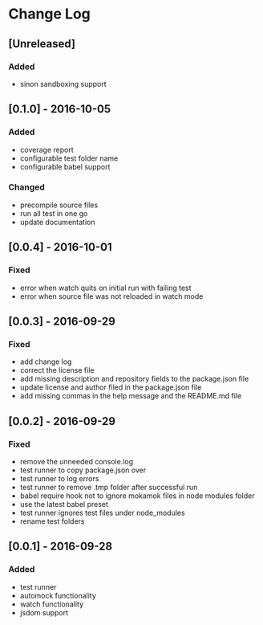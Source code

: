# Change Log


## [Unreleased]

### Added
- sinon sandboxing support


## [0.1.0] - 2016-10-05

### Added
- coverage report
- configurable test folder name
- configurable babel support

### Changed
- precompile source files
- run all test in one go
- update documentation


## [0.0.4] - 2016-10-01

### Fixed
- error when watch quits on initial run with failing test
- error when source file was not reloaded in watch mode


## [0.0.3] - 2016-09-29

### Fixed
- add change log
- correct the license file
- add missing description and repository fields to the package.json file
- update license and author filed in the package.json file
- add missing commas in the help message and the README.md file


## [0.0.2] - 2016-09-29

### Fixed
- remove the unneeded console.log
- test runner to copy package.json over
- test runner to log errors
- test runner to remove .tmp folder after successful run
- babel require hook not to ignore mokamok files in node modules folder
- use the latest babel preset
- test runner ignores test files under node_modules
- rename test folders


## [0.0.1] - 2016-09-28

### Added
- test runner
- automock functionality
- watch functionality
- jsdom support
